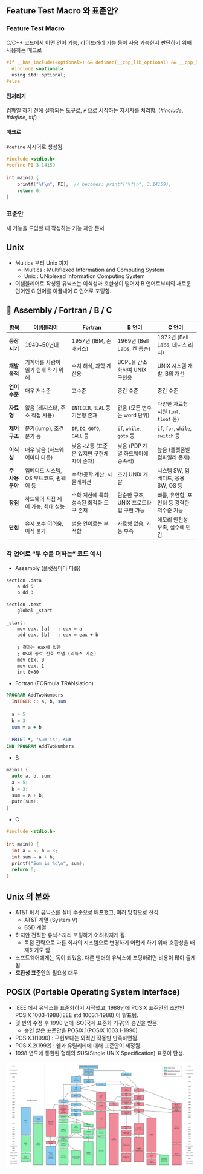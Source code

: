 ## Feature Test Macro 와 표준안?
### Feature Test Macro
C/C++ 코드에서 어떤 언어 기능, 라이브러리 기능 등이 사용 가능한지 판단하기 위해 사용하는 매크로

```c
#if __has_include(<optional>) && defined(__cpp_lib_optional) && __cpp_lib_optional >= 201603
  #include <optional>
  using std::optional;
#else
```

#### 전처리기
컴파일 하기 전에 실행되는 도구로, `#` 으로 시작하는 지시자를 처리함. (_#include_, _#define_, _#if_)


#### 매크로
`#define` 지시어로 생성됨.

```c
#include <stdio.h>
#define PI 3.14159

int main() {
    printf("%f\n", PI);  // becomes: printf("%f\n", 3.14159);
    return 0;
}
```

### 표준안
새 기능을 도입할 때 작성하는 기능 제안 문서

## Unix
- Multics 부터 Unix 까지
  - Multics : Multiflexed Information and Computing System
  - Unix : UNiplexed Information Computing System
- 어셈블리어로 작성된 유닉스는 이식성과 호솬성이 떨어져 B 언어로부터의 새로운 언어인 C 언어를 이끌내어 C 언어로 포팅함.

## 🤖 Assembly / Fortran / B / C

| 항목           | **어셈블리어**                | **Fortran**                  | **B 언어**                 | **C 언어**                         |
| ------------ | ------------------------ | ---------------------------- | ------------------------ | -------------------------------- |
| **등장 시기**    | 1940\~50년대               | 1957년 (IBM, 존 배커스)           | 1969년 (Bell Labs, 켄 톰슨)  | 1972년 (Bell Labs, 데니스 리치)        |
| **개발 목적**    | 기계어를 사람이 읽기 쉽게 하기 위해     | 수치 해석, 과학 계산용                | BCPL을 간소화하여 UNIX 구현용     | UNIX 시스템 개발, B의 개선               |
| **언어 수준**    | 매우 저수준                   | 고수준                          | 중간 수준                    | 중간 수준                            |
| **자료형**      | 없음 (레지스터, 주소 직접 사용)      | `INTEGER`, `REAL` 등 기본형 존재   | 없음 (모든 변수는 word 단위)      | 다양한 자료형 지원 (`int`, `float` 등)    |
| **제어 구조**    | 분기(jump), 조건 분기 등        | `IF`, `DO`, `GOTO`, `CALL` 등 | `if`, `while`, `goto` 등  | `if`, `for`, `while`, `switch` 등 |
| **이식성**      | 매우 낮음 (하드웨어마다 다름)        | 낮음\~보통 (표준은 있지만 구현체 차이 존재)   | 낮음 (PDP 계열 하드웨어에 종속적)    | 높음 (플랫폼별 컴파일러 존재)                |
| **주 사용 분야**  | 임베디드 시스템, OS 부트코드, 펌웨어 등 | 수학/공학 계산, 시뮬레이션              | 초기 UNIX 개발               | 시스템 SW, 임베디드, 응용 SW, OS 등        |
| **장점**       | 하드웨어 직접 제어 가능, 최대 성능     | 수학 계산에 특화, 성숙된 최적화 도구 존재     | 단순한 구조, UNIX 프로토타입 구현 가능 | 빠름, 유연함, 포인터 등 강력한 저수준 기능        |
| **단점**       | 유지 보수 어려움, 이식 불가         | 범용 언어로는 부적합                  | 자료형 없음, 기능 부족            | 메모리 안전성 부족, 실수에 민감               |

### 각 언어로 “두 수를 더하는” 코드 예시
- Assembly (플랫폼마다 다름)
```
section .data
    a dd 5
    b dd 3

section .text
    global _start

_start:
    mov eax, [a]   ; eax = a
    add eax, [b]   ; eax = eax + b

    ; 결과는 eax에 있음
    ; OS에 종료 신호 보냄 (리눅스 기준)
    mov ebx, 0
    mov eax, 1
    int 0x80
```

- Fortran (FORmula TRANslation)
```fortran
PROGRAM AddTwoNumbers
  INTEGER :: a, b, sum

  a = 5
  b = 3
  sum = a + b

  PRINT *, "Sum is", sum
END PROGRAM AddTwoNumbers
```

- B
```c
main() {
  auto a, b, sum;
  a = 5;
  b = 3;
  sum = a + b;
  putn(sum);
}
```

- C
```c
#include <stdio.h>

int main() {
  int a = 5, b = 3;
  int sum = a + b;
  printf("Sum is %d\n", sum);
  return 0;
}
```

## Unix 의 분화
- AT&T 에서 유닉스를 실비 수준으로 배포했고, 여러 방향으로 전직.
  - AT&T 계열 (System V)
  - BSD 계열
- 하지만 전직한 유닉스끼리 포팅하기 어려워지게 됨.
  - 독점 전략으로 다른 회사의 시스템으로 변경하기 어렵게 하기 위해 호환성을 배제하기도 함.
- 소프트웨어에게는 독이 되었음. 다른 벤더의 유닉스에 포팅하려면 비용이 많이 들게 됨.
- **호환성 표준안**의 필요성 대두

## POSIX (Portable Operating System Interface)
- IEEE 에서 유닉스를 표준화하기 시작했고, 1988년에 POSIX 표주안의 초안인 POSIX 1003-1988(IEEE std 1003.1-1988) 이 발표됨.
- 몇 번의 수정 후 1990 년에 ISO(국제 표준화 기구)의 승인을 받음.
  - 승인 받은 표준안을 POSIX.1(POSIX 1003.1-1990)
- POSIX.1(1990) : 구현보다는 외적인 작동만 만족하면됨.
- POSIX.2(1992) : 쉘과 유틸리티에 대해 표준안이 제정됨.
- 1998 년도에 통한된 형태의 SUS(Single UNIX Specification) 표준이 탄생.

![UNIX history](images/unix_history.png)